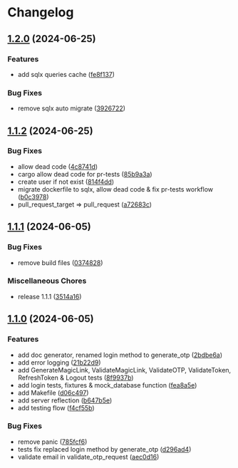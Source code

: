 # Changelog

## [1.2.0](https://github.com/oc8/user-management-ms/compare/v1.1.2...v1.2.0) (2024-06-25)


### Features

* add sqlx queries cache ([fe8f137](https://github.com/oc8/user-management-ms/commit/fe8f13724492630a576d9144a3927e4b8afcf634))


### Bug Fixes

* remove sqlx auto migrate ([3926722](https://github.com/oc8/user-management-ms/commit/39267227c8cac21170bab5f48a9727527361b5bc))

## [1.1.2](https://github.com/oc8/user-management-ms/compare/v1.1.1...v1.1.2) (2024-06-25)


### Bug Fixes

* allow dead code ([4c8741d](https://github.com/oc8/user-management-ms/commit/4c8741d580a78c47bad1e011905afe1deb025ab8))
* cargo allow dead code for pr-tests ([85b9a3a](https://github.com/oc8/user-management-ms/commit/85b9a3a9ab5bf08bcca33c205c2444d908c58388))
* create user if not exist ([814f4dd](https://github.com/oc8/user-management-ms/commit/814f4dd6c51c16766f67118bbd76a22e8aceb643))
* migrate dockerfile to sqlx, allow dead code & fix pr-tests workflow ([b0c3978](https://github.com/oc8/user-management-ms/commit/b0c3978bbcdee29fa78f7c97660b8941e3852b87))
* pull_request_target =&gt; pull_request ([a72683c](https://github.com/oc8/user-management-ms/commit/a72683c53e1685f83d2a7e8dbd57fad527c3917e))

## [1.1.1](https://github.com/oc8/user-management-ms/compare/v1.1.0...v1.1.1) (2024-06-05)


### Bug Fixes

* remove build files ([0374828](https://github.com/oc8/user-management-ms/commit/03748280b91619fd8ce92f2c700baebcad14a79e))


### Miscellaneous Chores

* release 1.1.1 ([3514a16](https://github.com/oc8/user-management-ms/commit/3514a16f503844598720ae9d43c0a7d4b831a0fa))

## [1.1.0](https://github.com/oc8/user-management-ms/compare/1.0.3...v1.1.0) (2024-06-05)


### Features

* add doc generator, renamed login method to generate_otp ([2bdbe6a](https://github.com/oc8/user-management-ms/commit/2bdbe6afec3d3f5c174eb33bbb6c44a82799ddaa))
* add error logging ([21b22d9](https://github.com/oc8/user-management-ms/commit/21b22d9f930acd76b41ff3d3bdac6c7f5dcfda6a))
* add GenerateMagicLink, ValidateMagicLink, ValidateOTP, ValidateToken, RefreshToken & Logout tests ([8f9937b](https://github.com/oc8/user-management-ms/commit/8f9937b074d35e940d4ba6fc4d46e57d6af58f0b))
* add login tests, fixtures & mock_database function ([fea8a5e](https://github.com/oc8/user-management-ms/commit/fea8a5ed8ad76b04b231840d598db58bda67e4ef))
* add Makefile ([d06c497](https://github.com/oc8/user-management-ms/commit/d06c4979f2c47b60a9a722e72f243807ce19f593))
* add server reflection ([b647b5e](https://github.com/oc8/user-management-ms/commit/b647b5ed53b49747e4cb763e243fa5550db4c16f))
* add testing flow ([f4cf55b](https://github.com/oc8/user-management-ms/commit/f4cf55bfbc32ac67ea7978dcbb24c480f5c326bb))


### Bug Fixes

* remove panic ([785fcf6](https://github.com/oc8/user-management-ms/commit/785fcf630a8053f055325e3a28d87330456407b5))
* tests fix replaced login method by generate_otp ([d296ad4](https://github.com/oc8/user-management-ms/commit/d296ad47fd31bb11ba97ae832988712b30d36752))
* validate email in validate_otp_request ([aec0d16](https://github.com/oc8/user-management-ms/commit/aec0d16070b6cef4fed70a66fa0ac1c923cf8a66))
